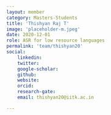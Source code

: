 ```yaml
---
layout: member
category: Masters-Students
title: 'Thishyan Raj T'
image: 'placeholder-m.jpeg'
date: 2020-12-01
role: ASR for low resource languages
permalink: 'team/thishyan20'
social:
    linkedin: 
    twitter: 
    google-scholar: 
    github: 
    website: 
    orcid: 
    research-gate:
    email: thishyan20@iitk.ac.in

---
```


